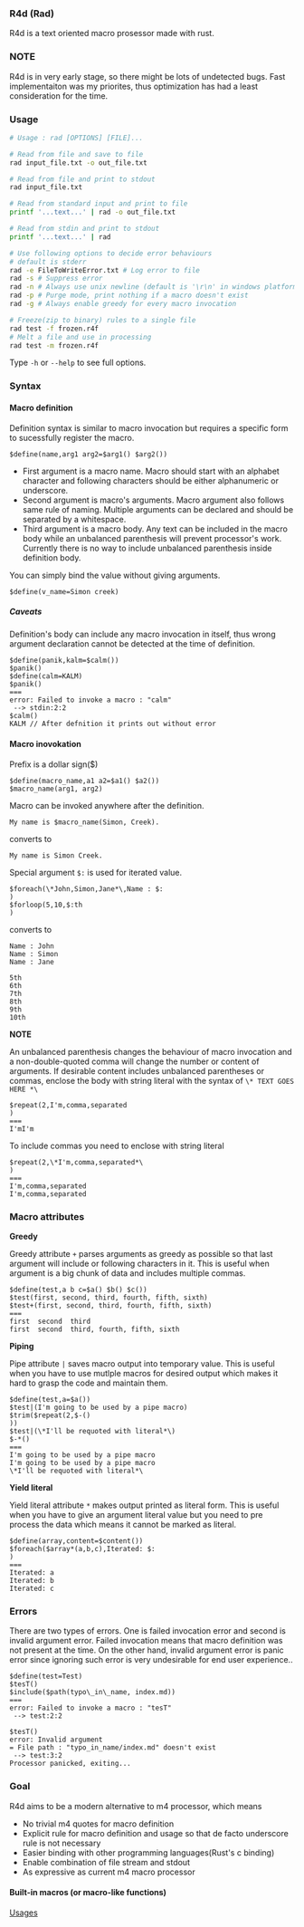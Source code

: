 ### R4d (Rad)

R4d is a text oriented macro prosessor made with rust.

### NOTE

R4d is in very early stage, so there might be lots of undetected bugs. Fast
implementaiton was my priorites, thus optimization has had a least
consideration for the time.

### Usage

```bash
# Usage : rad [OPTIONS] [FILE]...

# Read from file and save to file
rad input_file.txt -o out_file.txt

# Read from file and print to stdout 
rad input_file.txt

# Read from standard input and print to file
printf '...text...' | rad -o out_file.txt

# Read from stdin and print to stdout 
printf '...text...' | rad 

# Use following options to decide error behaviours
# default is stderr
rad -e FileToWriteError.txt # Log error to file
rad -s # Suppress error
rad -n # Always use unix newline (default is '\r\n' in windows platform)
rad -p # Purge mode, print nothing if a macro doesn't exist
rad -g # Always enable greedy for every macro invocation

# Freeze(zip to binary) rules to a single file
rad test -f frozen.r4f
# Melt a file and use in processing
rad test -m frozen.r4f
```

Type ```-h``` or ```--help``` to see full options.

### Syntax 

#### Macro definition

Definition syntax is similar to macro invocation but requires a specific form
to sucessfully register the macro.

```
$define(name,arg1 arg2=$arg1() $arg2())
```

- First argument is a macro name. Macro should start with an alphabet character
and following characters should be either alphanumeric or underscore.
- Second argument is macro's arguments. Macro argument also follows same rule
of naming. Multiple arguments can be declared and should be separated by a
whitespace.
- Third argument is a macro body. Any text can be included in the macro body
while an unbalanced parenthesis will prevent processor's work. Currently there
is no way to include unbalanced parenthesis inside definition body. 

You can simply bind the value without giving arguments.

```
$define(v_name=Simon creek)
```

##### Caveats

Definition's body can include any macro invocation in itself, thus wrong
argument declaration cannot be detected at the time of definition.

```
$define(panik,kalm=$calm())
$panik()
$define(calm=KALM)
$panik()
===
error: Failed to invoke a macro : "calm"
 --> stdin:2:2
$calm()
KALM // After defnition it prints out without error
```

#### Macro inovokation

Prefix is a dollar sign($)
```
$define(macro_name,a1 a2=$a1() $a2())
$macro_name(arg1, arg2)
```
Macro can be invoked anywhere after the definition.
```
My name is $macro_name(Simon, Creek).
```
converts to
```
My name is Simon Creek.
```

Special argument ```$:``` is used for iterated value.
```
$foreach(\*John,Simon,Jane*\,Name : $:
)
$forloop(5,10,$:th
)
```
converts to
```
Name : John
Name : Simon
Name : Jane

5th
6th
7th
8th
9th
10th

```

**NOTE**

An unbalanced parenthesis changes the behaviour of macro invocation and a
non-double-quoted comma will change the number or content of arguments. If
desirable content includes unbalanced parentheses or commas, enclose the body
with string literal with the syntax of ```\* TEXT GOES HERE *\``` 

```
$repeat(2,I'm,comma,separated
)
===
I'mI'm
```
To include commas you need to enclose with string literal
```
$repeat(2,\*I'm,comma,separated*\
)
===
I'm,comma,separated
I'm,comma,separated

```

### Macro attributes

**Greedy**

Greedy attribute ```+``` parses arguments as greedy as possible so that last
argument will include or following characters in it. This is useful when
argument is a big chunk of data and includes multiple commas.

```
$define(test,a b c=$a() $b() $c())
$test(first, second, third, fourth, fifth, sixth)
$test+(first, second, third, fourth, fifth, sixth)
===
first  second  third
first  second  third, fourth, fifth, sixth
```

**Piping**

Pipe attribute ```|``` saves macro output into temporary value. This is useful
when you have to use mutlple macros for desired output which makes it hard to
grasp the code and maintain them.

```
$define(test,a=$a())
$test|(I'm going to be used by a pipe macro)
$trim($repeat(2,$-()
))
$test|(\*I'll be requoted with literal*\)
$-*()
===
I'm going to be used by a pipe macro
I'm going to be used by a pipe macro
\*I'll be requoted with literal*\
```

**Yield literal**

Yield literal attribute ```*``` makes output printed as literal form. This is
useful when you have to give an argument literal value but you need to pre
process the data which means it cannot be marked as literal.

```
$define(array,content=$content())
$foreach($array*(a,b,c),Iterated: $:
)
===
Iterated: a
Iterated: b
Iterated: c

```

### Errors

There are two types of errors. One is failed invocation error and second is
invalid argument error. Failed invocation means that macro definition was not
present at the time. On the other hand, invalid argument error is panic error
since ignoring such error is very undesirable for end user experience..

```
$define(test=Test)
$tesT()
$include($path(typo\_in\_name, index.md))
===
error: Failed to invoke a macro : "tesT"
 --> test:2:2

$tesT()
error: Invalid argument
= File path : "typo_in_name/index.md" doesn't exist
 --> test:3:2
Processor panicked, exiting...
```

### Goal

R4d aims to be a modern alternative to m4 processor, which means

- No trivial m4 quotes for macro definition
- Explicit rule for macro definition and usage so that de facto underscore rule
is not necessary
- Easier binding with other programming languages(Rust's c binding)
- Enable combination of file stream and stdout
- As expressive as current m4 macro processor

#### Built-in macros (or macro-like functions)

[Usages](./docs/macros.md)
